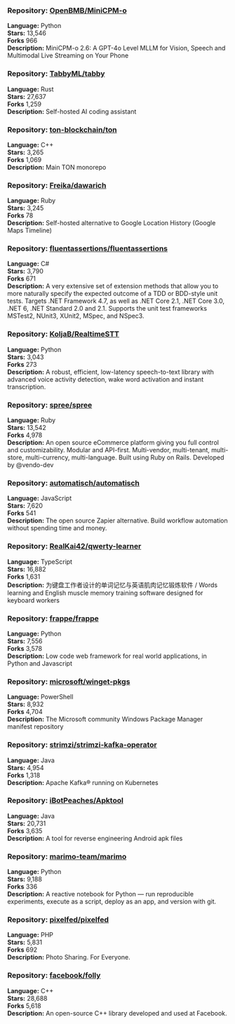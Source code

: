 ### **Repository:** [OpenBMB/MiniCPM-o](https://github.com/OpenBMB/MiniCPM-o)  

**Language:** Python  
**Stars:** 13,546  
**Forks** 966  
**Description:** MiniCPM-o 2.6: A GPT-4o Level MLLM for Vision, Speech and Multimodal Live Streaming on Your Phone  

### **Repository:** [TabbyML/tabby](https://github.com/TabbyML/tabby)  

**Language:** Rust  
**Stars:** 27,637  
**Forks** 1,259  
**Description:** Self-hosted AI coding assistant  

### **Repository:** [ton-blockchain/ton](https://github.com/ton-blockchain/ton)  

**Language:** C++  
**Stars:** 3,265  
**Forks** 1,069  
**Description:** Main TON monorepo  

### **Repository:** [Freika/dawarich](https://github.com/Freika/dawarich)  

**Language:** Ruby  
**Stars:** 3,245  
**Forks** 78  
**Description:** Self-hosted alternative to Google Location History (Google Maps Timeline)  

### **Repository:** [fluentassertions/fluentassertions](https://github.com/fluentassertions/fluentassertions)  

**Language:** C#  
**Stars:** 3,790  
**Forks** 671  
**Description:** A very extensive set of extension methods that allow you to more naturally specify the expected outcome of a TDD or BDD-style unit tests. Targets .NET Framework 4.7, as well as .NET Core 2.1, .NET Core 3.0, .NET 6, .NET Standard 2.0 and 2.1. Supports the unit test frameworks MSTest2, NUnit3, XUnit2, MSpec, and NSpec3.  

### **Repository:** [KoljaB/RealtimeSTT](https://github.com/KoljaB/RealtimeSTT)  

**Language:** Python  
**Stars:** 3,043  
**Forks** 273  
**Description:** A robust, efficient, low-latency speech-to-text library with advanced voice activity detection, wake word activation and instant transcription.  

### **Repository:** [spree/spree](https://github.com/spree/spree)  

**Language:** Ruby  
**Stars:** 13,542  
**Forks** 4,978  
**Description:** An open source eCommerce platform giving you full control and customizability. Modular and API-first. Multi-vendor, multi-tenant, multi-store, multi-currency, multi-language. Built using Ruby on Rails. Developed by @vendo-dev  

### **Repository:** [automatisch/automatisch](https://github.com/automatisch/automatisch)  

**Language:** JavaScript  
**Stars:** 7,620  
**Forks** 541  
**Description:** The open source Zapier alternative. Build workflow automation without spending time and money.  

### **Repository:** [RealKai42/qwerty-learner](https://github.com/RealKai42/qwerty-learner)  

**Language:** TypeScript  
**Stars:** 16,882  
**Forks** 1,631  
**Description:** 为键盘工作者设计的单词记忆与英语肌肉记忆锻炼软件 / Words learning and English muscle memory training software designed for keyboard workers  

### **Repository:** [frappe/frappe](https://github.com/frappe/frappe)  

**Language:** Python  
**Stars:** 7,556  
**Forks** 3,578  
**Description:** Low code web framework for real world applications, in Python and Javascript  

### **Repository:** [microsoft/winget-pkgs](https://github.com/microsoft/winget-pkgs)  

**Language:** PowerShell  
**Stars:** 8,932  
**Forks** 4,704  
**Description:** The Microsoft community Windows Package Manager manifest repository  

### **Repository:** [strimzi/strimzi-kafka-operator](https://github.com/strimzi/strimzi-kafka-operator)  

**Language:** Java  
**Stars:** 4,954  
**Forks** 1,318  
**Description:** Apache Kafka® running on Kubernetes  

### **Repository:** [iBotPeaches/Apktool](https://github.com/iBotPeaches/Apktool)  

**Language:** Java  
**Stars:** 20,731  
**Forks** 3,635  
**Description:** A tool for reverse engineering Android apk files  

### **Repository:** [marimo-team/marimo](https://github.com/marimo-team/marimo)  

**Language:** Python  
**Stars:** 9,188  
**Forks** 336  
**Description:** A reactive notebook for Python — run reproducible experiments, execute as a script, deploy as an app, and version with git.  

### **Repository:** [pixelfed/pixelfed](https://github.com/pixelfed/pixelfed)  

**Language:** PHP  
**Stars:** 5,831  
**Forks** 692  
**Description:** Photo Sharing. For Everyone.  

### **Repository:** [facebook/folly](https://github.com/facebook/folly)  

**Language:** C++  
**Stars:** 28,688  
**Forks** 5,618  
**Description:** An open-source C++ library developed and used at Facebook.  

